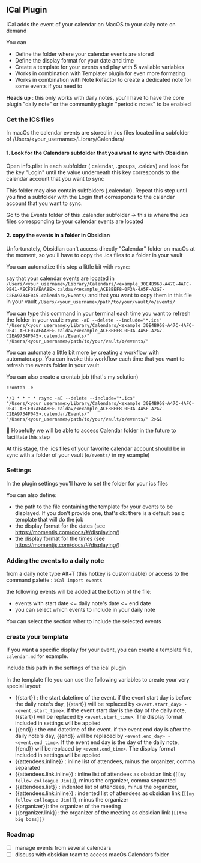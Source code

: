 ## ICal Plugin

ICal adds the event of your calendar on MacOS to your daily note on demand

You can
- Define the folder where your calendar events are stored
- Define the display format for your date and time
- Create a template for your events and play with 5 available variables
- Works in combination with Templater plugin for even more formating
- Works in combination with Note Refactor to create a dedicated note for some events if you need to

**Heads up** : this only works with daily notes, you'll have to have the core plugin "daily note" or the community plugin "periodic notes" to be enabled

### Get the ICS files

In macOs the calendar events are stored in .ics files located in a subfolder of /Users/<your_username>/Library/Calendars/

#### 1. Look for the Calendars subfolder that you want to sync with Obsidian

Open info.plist in each subfolder (.calendar, .groups, .caldav) and look for the key "Login" until the value underneath this key corresponds to the calendar account that you want to sync

This folder may also contain subfolders (.calendar). Repeat this step until you find a subfolder with the Login that corresponds to the calendar account that you want to sync.

Go to the Events folder of this .calender subfolder -> this is where the .ics files corresponding to your calendar events are located

#### 2. copy the events in a folder in Obsidian

Unfortunately, Obsidian can't access directly "Calendar" folder on macOs at the moment, so you'll have to copy the .ics files to a folder in your vault

You can automatize this step a little bit with `rsync`:

say that your calendar events are located in `/Users/<your_username>/Library/Calendars/<example_30E4B968-A47C-4AFC-9E41-AECF07AEAA8E>.caldav/<example_ACE8BEF8-0F3A-4A5F-A2G7-C2EA9734F045.calendar>/Events/` and that you want to copy them in this file in your vault `/Users/<your_username>/path/to/your/vault/⚙️/events/`

You can type this command in your terminal each time you want to refresh the folder in your vault:
`rsync -aE --delete --include="*.ics" "/Users/<your_username>/Library/Calendars/<example_30E4B968-A47C-4AFC-9E41-AECF07AEAA8E>.caldav/<example_ACE8BEF8-0F3A-4A5F-A2G7-C2EA9734F045>.calendar/Events/" "/Users/<your_username>/path/to/your/vault/⚙️/events/"`

You can automate a little bit more by creating a workflow with automator.app. You can invoke this workflow each time that you want to refresh the events folder in your vault

You can also create a crontab job (that's my solution)

`crontab -e`

`*/1 * * * * rsync -aE --delete --include="*.ics" "/Users/<your_username>/Library/Calendars/<example_30E4B968-A47C-4AFC-9E41-AECF07AEAA8E>.caldav/<example_ACE8BEF8-0F3A-4A5F-A2G7-C2EA9734F045>.calendar/Events/" "/Users/<your_username>/path/to/your/vault/⚙️/events/" 2>&1`

🥵 Hopefully we will be able to access Calendar folder in the future to facilitate this step

At this stage, the .ics files of your favorite calendar account should be in sync with a folder of your vault (`⚙️/events/` in my example)

### Settings

In the plugin settings you'll have to set the folder for your ics files

You can also define:
- the path to the file containing the template for your events to be displayed. If you don't provide one, that's ok: there is a default basic template that will do the job
- the display format for the dates (see https://momentjs.com/docs/#/displaying/)
- the display format for the times (see https://momentjs.com/docs/#/displaying/)

### Adding the events to a daily note

from a daily note type Alt+T (this hotkey is customizable) or access to the command palette : `ìCal import events`

the following events will be added at the bottom of the file:
- events with start date <= daily note's date <= end date
- you can select which events to include in your daily note

You can select the section wher to include the selected events

### create your template

If you want a specific display for your event, you can create a template file, `calendar.md` for example.

include this path in the settings of the ical plugin

In the template file you can use the following variables to create your very special layout:
- {{start}} : the start datetime of the event. if the event start day is before the daily note's day, {{start}} will be replaced by `<event.start_day> - <event.start_time>`. If the event start day is the day of the daily note, {{start}} will be replaced by `<event.start_time>`. The display format included in settings will be applied
- {{end}} : the end datetime of the event. if the event end day is after  the daily note's day, {{end}} will be replaced by `<event.end_day> - <event.end_time>`. If the event end day is the day of the daily note, {{end}} will be replaced by `<event.end_time>`. The display format included in settings will be applied
- {{attendees.inline}} : inline list of attendees, minus the organizer, comma separated
- {{attendees.link.inline}} : inline list of attendees as obsidian link (`[[my fellow colleague Jim]]`), minus the organizer, comma separated
- {{attendees.list}} : indented list of attendees, minus the organizer,
- {{attendees.link.inline}} : indented list of attendees as obsidian link (`[[my fellow colleague Jim]]`), minus the organizer
- {{organizer}}: the organizer of the meeting
- {{organizer.link}}: the organizer of the meeting as obsidian link (`[[the big boss]]`)

### Roadmap

- [ ] manage events from several calendars
- [ ] discuss with obsidian team to access macOs Calendars folder